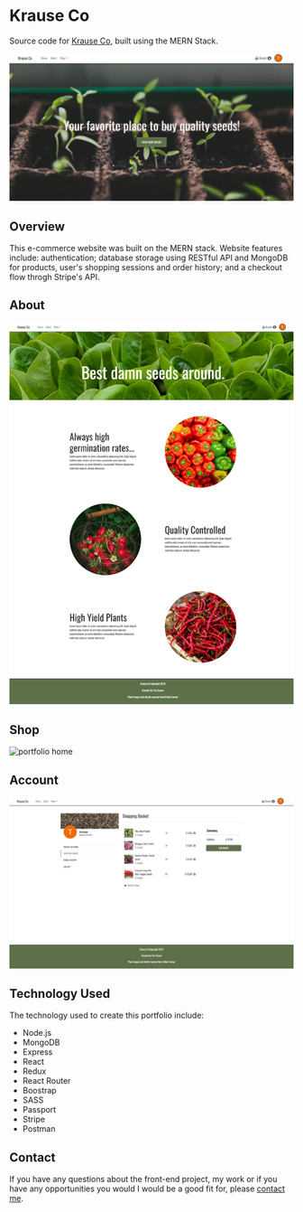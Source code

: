 # Krause Co

Source code for [Krause Co](https://krause-co.herokuapp.com/), built using the MERN Stack.

<img width="600" alt="portfolio home" src="./imgs/home.PNG">

## Overview

This e-commerce website was built on the MERN stack. Website features include: authentication; database storage using RESTful API and MongoDB for products, user's shopping sessions and order history; and a checkout flow throgh Stripe's API.

## About

<img width="600" alt="portfolio home" src="./imgs/about.PNG">

## Shop

<img width="600" alt="portfolio home" src="./imgs/shop.PNG">

## Account

<img width="600" alt="portfolio home" src="./imgs/account.PNG">


## Technology Used
The technology used to create this portfolio include:

- Node.js
- MongoDB
- Express
- React
- Redux
- React Router
- Boostrap
- SASS
- Passport
- Stripe
- Postman

## Contact
If you have any questions about the front-end project, my work or if you have any opportunities you would I would be a good fit for, please [contact me](https://timkrause.dev/#contact).
